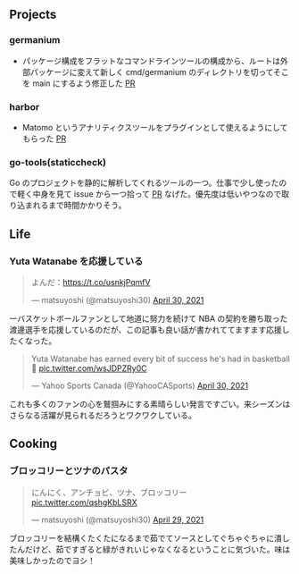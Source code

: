 ## Projects

### germanium

- パッケージ構成をフラットなコマンドラインツールの構成から、ルートは外部パッケージに変えて新しく cmd/germanium のディレクトリを切ってそこを main にするよう修正した [PR](https://github.com/matsuyoshi30/germanium/pull/11)

### harbor

- Matomo というアナリティクスツールをプラグインとして使えるようにしてもらった [PR](https://github.com/matsuyoshi30/harbor/pull/102)

### go-tools(staticcheck)

Go のプロジェクトを静的に解析してくれるツールの一つ。仕事で少し使ったので軽く中身を見て issue から一つ拾って [PR](https://github.com/dominikh/go-tools/pull/978) なげた。優先度は低いやつなので取り込まれるまで時間かかりそう。

## Life

### Yuta Watanabe を応援している

<blockquote class="twitter-tweet"><p lang="ja" dir="ltr">よんだ：<a href="https://t.co/usnkjPqmfV">https://t.co/usnkjPqmfV</a></p>&mdash; matsuyoshi (@matsuyoshi30) <a href="https://twitter.com/matsuyoshi30/status/1388129583304634372?ref_src=twsrc%5Etfw">April 30, 2021</a></blockquote> <script async src="https://platform.twitter.com/widgets.js" charset="utf-8"></script>

一バスケットボールファンとして地道に努力を続けて NBA の契約を勝ち取った渡邊選手を応援しているのだが、この記事も良い話が書かれててますます応援したくなった。

<blockquote class="twitter-tweet"><p lang="en" dir="ltr">Yuta Watanabe has earned every bit of success he&#39;s had in basketball 💯 <a href="https://t.co/wsJDPZRy0C">pic.twitter.com/wsJDPZRy0C</a></p>&mdash; Yahoo Sports Canada (@YahooCASports) <a href="https://twitter.com/YahooCASports/status/1388144227062849536?ref_src=twsrc%5Etfw">April 30, 2021</a></blockquote> <script async src="https://platform.twitter.com/widgets.js" charset="utf-8"></script>

これも多くのファンの心を鷲掴みにする素晴らしい発言ですごい。来シーズンはさらなる活躍が見られるだろうとワクワクしている。

## Cooking

### ブロッコリーとツナのパスタ

<blockquote class="twitter-tweet"><p lang="ja" dir="ltr">にんにく、アンチョビ、ツナ、ブロッコリー <a href="https://t.co/qshgKbLSRX">pic.twitter.com/qshgKbLSRX</a></p>&mdash; matsuyoshi (@matsuyoshi30) <a href="https://twitter.com/matsuyoshi30/status/1387604339200466950?ref_src=twsrc%5Etfw">April 29, 2021</a></blockquote> <script async src="https://platform.twitter.com/widgets.js" charset="utf-8"></script>

ブロッコリーを結構くたくたになるまで茹でてソースとしてぐちゃぐちゃに潰したんだけど、茹ですぎると緑がきれいじゃなくなるということに気づいた。味は美味しかったのでヨシ！


